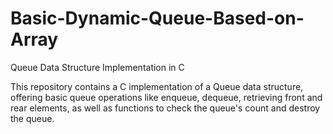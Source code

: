 # Basic-Dynamic-Queue-Based-on-Array
Queue Data Structure Implementation in C

This repository contains a C implementation of a Queue data structure, offering basic queue operations like enqueue, dequeue, retrieving front and rear elements, as well as functions to check the queue's count and destroy the queue.

